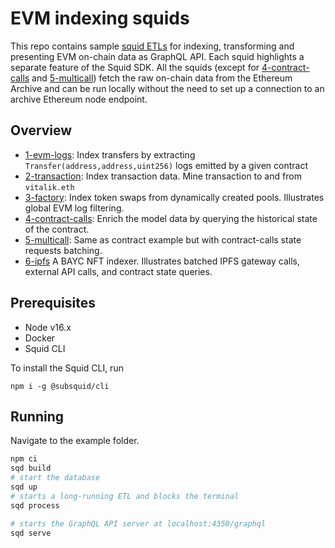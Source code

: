 # EVM indexing squids

This repo contains sample [squid ETLs](https://docs.subsquid.io/overview/) for indexing, transforming and presenting EVM on-chain data as GraphQL API. Each squid highlights a separate feature of the Squid SDK. All the squids (except for [4-contract-calls](https://github.com/belopash/contract-example) and [5-multicall](https://github.com/belopash/multicall-example)) fetch the raw on-chain data from the Ethereum Archive and can be run locally without the need to set up a connection to an archive Ethereum node endpoint.

## Overview

- [1-evm-logs](https://github.com/belopash/evm-logs-example): Index transfers by extracting `Transfer(address,address,uint256)` logs emitted by a given contract
- [2-transaction](https://github.com/subsquid-labs/transactions-example): Index transaction data. Mine transaction to and from `vitalik.eth`
- [3-factory](https://github.com/belopash/factory-example): Index token swaps from dynamically created pools. Illustrates global EVM log filtering.
- [4-contract-calls](https://github.com/belopash/contract-example): Enrich the model data by querying the historical state of the contract.
- [5-multicall](https://github.com/belopash/multicall-example): Same as contract example but with contract-calls state requests batching.
- [6-ipfs](https://github.com/subsquid-labs/ipfs-example) A BAYC NFT indexer. Illustrates batched IPFS gateway calls, external API calls, and contract state queries.

## Prerequisites

- Node v16.x
- Docker
- Squid CLI

To install the Squid CLI, run 

```
npm i -g @subsquid/cli
```

## Running 

Navigate to the example folder.

```bash
npm ci
sqd build
# start the database
sqd up
# starts a long-running ETL and blocks the terminal
sqd process

# starts the GraphQL API server at localhost:4350/graphql
sqd serve
```
